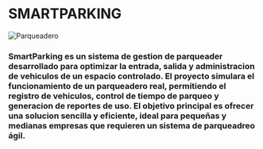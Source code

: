 # SMARTPARKING
![Parqueadero](https://github.com/user-attachments/assets/26521202-6047-431a-971c-20aa9036d68b)
### SmartParking es un sistema de gestion de parqueader desarrollado para optimizar la entrada, salida y administracion de vehiculos de un espacio controlado. El proyecto simulara el funcionamiento de un parqueadero real, permitiendo el registro de vehiculos, control de tiempo de parqueo y generacion de reportes de uso. El objetivo principal es ofrecer una solucion sencilla y eficiente, ideal para pequeñas y medianas empresas que requieren un sistema de parqueadreo ágil.


